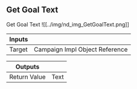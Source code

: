 ## Get Goal Text
Get Goal Text
![[../img/nd_img_GetGoalText.png]]

|Inputs||
|--|--|
| Target | Campaign Impl Object Reference |

|Outputs||
|--|--|
| Return Value | Text |
